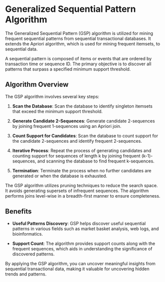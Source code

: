 # Generalized Sequential Pattern Algorithm

The Generalized Sequential Pattern (GSP) algorithm is utilized for mining frequent sequential patterns from sequential transactional databases. It extends the Apriori algorithm, which is used for mining frequent itemsets, to sequential data.

A sequential pattern is composed of items or events that are ordered by transaction time or sequence ID. The primary objective is to discover all patterns that surpass a specified minimum support threshold.

## Algorithm Overview

The GSP algorithm involves several key steps:

1. **Scan the Database**: Scan the database to identify singleton itemsets that exceed the minimum support threshold.

2. **Generate Candidate 2-Sequences**: Generate candidate 2-sequences by joining frequent 1-sequences using an Apriori join.

3. **Count Support for Candidates**: Scan the database to count support for the candidate 2-sequences and identify frequent 2-sequences.

4. **Iterative Process**: Repeat the process of generating candidates and counting support for sequences of length k by joining frequent (k-1)-sequences, and scanning the database to find frequent k-sequences.

5. **Termination**: Terminate the process when no further candidates are generated or when the database is exhausted.

The GSP algorithm utilizes pruning techniques to reduce the search space. It avoids generating supersets of infrequent sequences. The algorithm performs joins level-wise in a breadth-first manner to ensure completeness.

## Benefits

- **Useful Patterns Discovery**: GSP helps discover useful sequential patterns in various fields such as market basket analysis, web logs, and bioinformatics.

- **Support Count**: The algorithm provides support counts along with the frequent sequences, which aids in understanding the significance of discovered patterns.

By applying the GSP algorithm, you can uncover meaningful insights from sequential transactional data, making it valuable for uncovering hidden trends and patterns.
